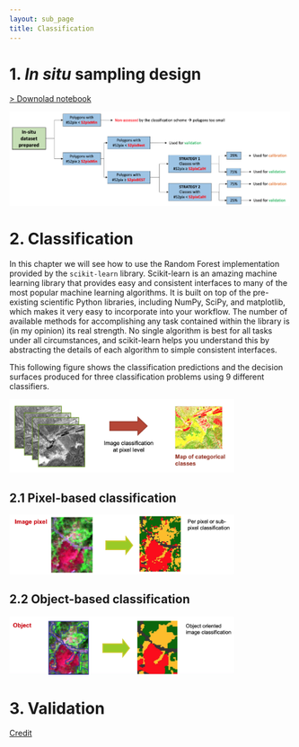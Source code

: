 ```yaml
---
layout: sub_page
title: Classification
---
```


# 1. *In situ* sampling design

[> Downolad notebook](https://nicolasdeffense.github.io/eo-toolbox/notebooks/7_Classification/in_situ_sampling_design.ipynb)


<img src="./notebooks/7_Classification/figures/in_situ_sampling_design.png" width="500">



# 2. Classification

In this chapter we will see how to use the Random Forest implementation provided by the `scikit-learn` library. Scikit-learn is an amazing machine learning library that provides easy and consistent interfaces to many of the most popular machine learning algorithms. It is built on top of the pre-existing scientific Python libraries, including NumPy, SciPy, and matplotlib, which makes it very easy to incorporate into your workflow. The number of available methods for accomplishing any task contained within the library is (in my opinion) its real strength. No single algorithm is best for all tasks under all circumstances, and scikit-learn helps you understand this by abstracting the details of each algorithm to simple consistent interfaces.

This following figure shows the classification predictions and the decision surfaces produced for three classification problems using 9 different classifiers.

<img src="./notebooks/7_Classification/figures/im_classif_pixel.png" width="400">


## 2.1 Pixel-based classification

<img src="./notebooks/7_Classification/figures/pixel_based.png" width="400">



## 2.2 Object-based classification


<img src="./notebooks/7_Classification/figures/object_based.png" width="400">


# 3. Validation






[Credit](https://ceholden.github.io/open-geo-tutorial/python/chapter_5_classification.html)
